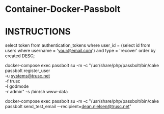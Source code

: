 # Container-Docker-Passbolt

# INSTRUCTIONS

select token from authentication_tokens where user_id = (select id from users where username = 'your@email.com') and type = 'recover' order by created DESC;



docker-compose exec passbolt su -m -c "/usr/share/php/passbolt/bin/cake \
                                passbolt register_user \
                                -u systems@trusc.net \
                                -f trusc \
                                -l godmode \
                                -r admin" -s /bin/sh www-data





docker-compose exec passbolt su -m -c "/usr/share/php/passbolt/bin/cake passbolt send_test_email --recipient=dean.nielsen@trusc.net"

